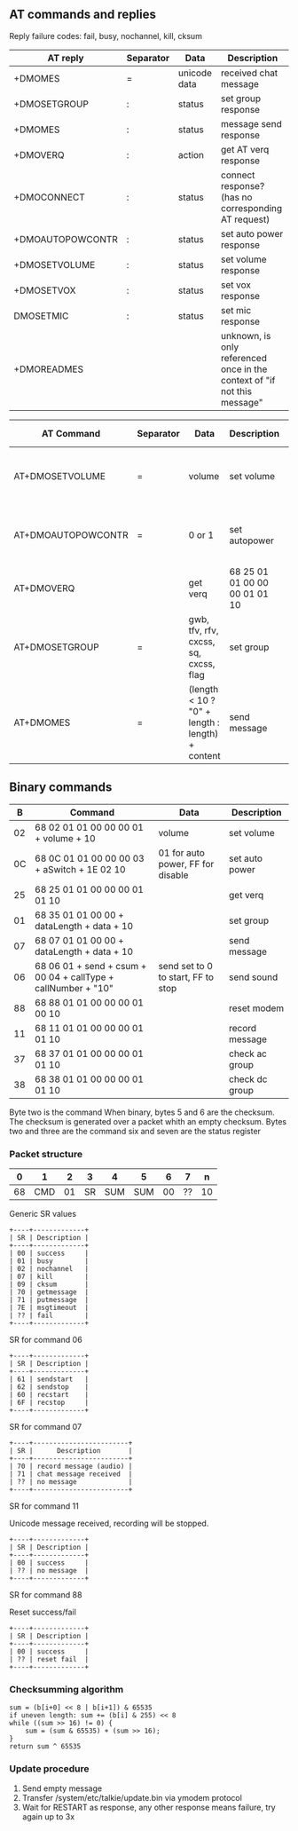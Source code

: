 ## AT commands and replies


Reply failure codes: fail, busy, nochannel, kill, cksum


| AT reply    | Separator | Data | Description |
| ------------|-----------|------|-------------|
| +DMOMES     | =         | unicode data | received chat message |
| +DMOSETGROUP| :         | status | set group response |
| +DMOMES     | :         | status | message send response |
| +DMOVERQ    | :         | action | get AT verq response |
| +DMOCONNECT | :         | status | connect response? (has no corresponding AT request) |
| +DMOAUTOPOWCONTR | :    | status | set auto power response |
| +DMOSETVOLUME | :       | status | set volume response |
| +DMOSETVOX  | :         | status | set vox response |
| DMOSETMIC   | :         | status | set mic response |
| +DMOREADMES |           |        | unknown, is only referenced once in the context of "if not this message" |


| AT Command  | Separator | Data | Description | Binary | Binary desc |
| ------------|-----------|------|-------------|--------|-------------|
| AT+DMOSETVOLUME | =     | volume | set volume | 68 02 01 01 00 00 00 01 + volume + 10 |
| AT+DMOAUTOPOWCONTR | =  | 0 or 1 | set autopower | 68 0C 01 01 00 00 00 03 + aSwitch + 1E 02 10 | 01 for auto power, FF for disable|
| AT+DMOVERQ  |           | get verq | 68 25 01 01 00 00 00 01 01 10 | |
| AT+DMOSETGROUP | =      | gwb, tfv, rfv, cxcss, sq, cxcss, flag | set group | 68 35 01 01 00 00 + dataLength + data + 10| |
| AT+DMOMES   | =         | (length < 10 ? "0" + length : length) + content | send message | | |


## Binary commands

|  B | Command                               | Data      | Description  |
|----|--------------------------------------|-----------|--------------|
| 02 | 68 02 01 01 00 00 00 01 + volume + 10 | volume | set volume      |
| 0C | 68 0C 01 01 00 00 00 03 + aSwitch + 1E 02 10 | 01 for auto power, FF for disable | set auto power |
| 25 | 68 25 01 01 00 00 00 01 01 10         |           | get verq     |
| 01 | 68 35 01 01 00 00 + dataLength + data + 10|       | set group    |
| 07 | 68 07 01 01 00 00 + dataLength + data + 10|       | send message |
| 06 | 68 06 01 + send + csum + 00 04 + callType + callNumber + "10" | send set to 0 to start, FF to stop | send sound |
| 88 | 68 88 01 01 00 00 00 01 00 10         |           | reset modem  |
| 11 | 68 11 01 01 00 00 00 01 01 10         |           | record message |
| 37 | 68 37 01 01 00 00 00 01 01 10         |           | check ac group |
| 38 | 68 38 01 01 00 00 00 01 01 10         |           | check dc group |


Byte two is the command
When binary, bytes 5 and 6 are the checksum. The checksum is generated over a packet whith an empty checksum.
Bytes two and three are the command
six and seven are the status register

### Packet structure
|  0 |  1 |  2 |  3 |  4 |  5 |  6 |  7  |  n |
|----|----|----|----|----|----|----|----|----|
| 68 | CMD | 01 | SR | SUM | SUM | 00 | ?? | 10 |


Generic SR values
```
+----+-------------+
| SR | Description |
+----+-------------+
| 00 | success     |
| 01 | busy        |
| 02 | nochannel   |
| 07 | kill        |
| 09 | cksum       |
| 70 | getmessage  |
| 71 | putmessage  |
| 7E | msgtimeout  |
| ?? | fail        |
+----+-------------+
```

SR for command 06
```
+----+-------------+
| SR | Description |
+----+-------------+
| 61 | sendstart   |
| 62 | sendstop    |
| 60 | recstart    |
| 6F | recstop     |
+----+-------------+
```

SR for command 07
```
+----+------------------------+
| SR |      Description       |
+----+------------------------+
| 70 | record message (audio) |
| 71 | chat message received  |
| ?? | no message             |
+----+------------------------+
```


SR for command 11

Unicode message received, recording will be stopped.
```
+----+-------------+
| SR | Description |
+----+-------------+
| 00 | success     |
| ?? | no message  |
+----+-------------+
```

SR for command 88

Reset success/fail
```
+----+-------------+
| SR | Description |
+----+-------------+
| 00 | success     |
| ?? | reset fail  |
+----+-------------+
```

### Checksumming algorithm
```
sum = (b[i+0] << 8 | b[i+1]) & 65535
if uneven length: sum += (b[i] & 255) << 8
while ((sum >> 16) != 0) {
    sum = (sum & 65535) + (sum >> 16);
}
return sum ^ 65535
```

### Update procedure

1. Send empty message
2. Transfer /system/etc/talkie/update.bin via ymodem protocol
3. Wait for RESTART as response, any other response means failure, try again up to 3x
